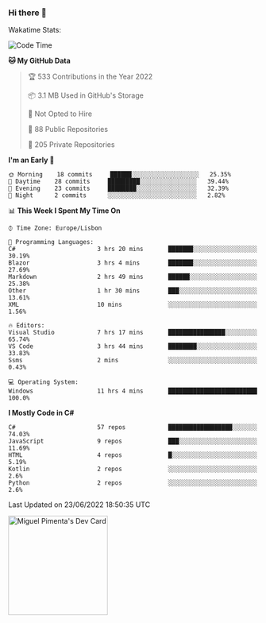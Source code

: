 ### Hi there 👋

<!--
**miguelpimenta/miguelpimenta** is a ✨ _special_ ✨ repository because its `README.md` (this file) appears on your GitHub profile.

Here are some ideas to get you started:

- 🔭 I’m currently working on ...
- 🌱 I’m currently learning ...
- 👯 I’m looking to collaborate on ...
- 🤔 I’m looking for help with ...
- 💬 Ask me about ...
- 📫 How to reach me: ...
- 😄 Pronouns: ...
- ⚡ Fun fact: ...
-->

Wakatime Stats:
<!--START_SECTION:waka-->
![Code Time](http://img.shields.io/badge/Code%20Time-0%20secs-blue)

**🐱 My GitHub Data** 

> 🏆 533 Contributions in the Year 2022
 > 
> 📦 3.1 MB Used in GitHub's Storage 
 > 
> 🚫 Not Opted to Hire
 > 
> 📜 88 Public Repositories 
 > 
> 🔑 205 Private Repositories  
 > 
**I'm an Early 🐤** 

```text
🌞 Morning    18 commits     ██████░░░░░░░░░░░░░░░░░░░   25.35% 
🌆 Daytime    28 commits     █████████░░░░░░░░░░░░░░░░   39.44% 
🌃 Evening    23 commits     ████████░░░░░░░░░░░░░░░░░   32.39% 
🌙 Night      2 commits      ░░░░░░░░░░░░░░░░░░░░░░░░░   2.82%

```


📊 **This Week I Spent My Time On** 

```text
⌚︎ Time Zone: Europe/Lisbon

💬 Programming Languages: 
C#                       3 hrs 20 mins       ███████░░░░░░░░░░░░░░░░░░   30.19% 
Blazor                   3 hrs 4 mins        ███████░░░░░░░░░░░░░░░░░░   27.69% 
Markdown                 2 hrs 49 mins       ██████░░░░░░░░░░░░░░░░░░░   25.38% 
Other                    1 hr 30 mins        ███░░░░░░░░░░░░░░░░░░░░░░   13.61% 
XML                      10 mins             ░░░░░░░░░░░░░░░░░░░░░░░░░   1.56%

🔥 Editors: 
Visual Studio            7 hrs 17 mins       ████████████████░░░░░░░░░   65.74% 
VS Code                  3 hrs 44 mins       ████████░░░░░░░░░░░░░░░░░   33.83% 
Ssms                     2 mins              ░░░░░░░░░░░░░░░░░░░░░░░░░   0.43%

💻 Operating System: 
Windows                  11 hrs 4 mins       █████████████████████████   100.0%

```

**I Mostly Code in C#** 

```text
C#                       57 repos            ██████████████████░░░░░░░   74.03% 
JavaScript               9 repos             ███░░░░░░░░░░░░░░░░░░░░░░   11.69% 
HTML                     4 repos             █░░░░░░░░░░░░░░░░░░░░░░░░   5.19% 
Kotlin                   2 repos             ░░░░░░░░░░░░░░░░░░░░░░░░░   2.6% 
Python                   2 repos             ░░░░░░░░░░░░░░░░░░░░░░░░░   2.6%

```



 Last Updated on 23/06/2022 18:50:35 UTC
<!--END_SECTION:waka-->

<a href="https://app.daily.dev/MiguelPimenta"><img src="https://api.daily.dev/devcards/05b7ad917b6047f3b1368fb0fe084ad8.png?r=sx6" width="200" alt="Miguel Pimenta's Dev Card"/></a>
